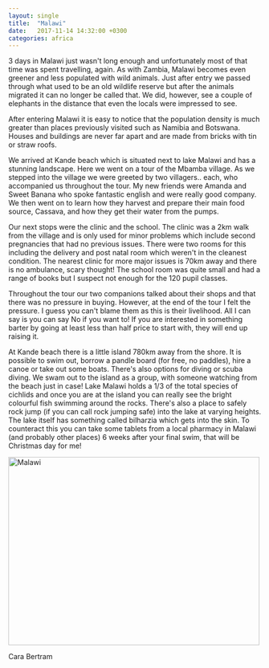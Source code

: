 ```yaml
---
layout: single
title:  "Malawi"
date:   2017-11-14 14:32:00 +0300
categories: africa
---
```


3 days in Malawi just wasn't long enough and unfortunately most of that time was spent travelling, again. As with Zambia, Malawi becomes even greener and less populated with wild animals. Just after entry we passed through what used to be an old wildlife reserve but after the animals migrated it can no longer be called that. We did, however, see a couple of elephants in the distance that even the locals were impressed to see. 

After entering Malawi it is easy to notice that the population density is much greater than places previously visited such as Namibia and Botswana. Houses and buildings are never far apart and are made from bricks with tin or straw roofs. 

We arrived at Kande beach which is situated next to lake Malawi and has a stunning landscape. Here we went on a tour of the Mbamba village. As we stepped into the village we were greeted by two villagers.. each, who accompanied us throughout the tour. My new friends were Amanda and Sweet Banana who spoke fantastic english and were really good company. We then went on to learn how they harvest and prepare their main food source, Cassava, and how they get their water from the pumps. 

Our next stops were the clinic and the school. The clinic was a 2km walk from the village and is only used for minor problems which include second pregnancies that had no previous issues. There were two rooms for this including the delivery and post natal room which weren't in the cleanest condition. The nearest clinic for more major issues is 70km away and there is no ambulance, scary thought! The school room was quite small and had a range of books but I suspect not enough for the 120 pupil classes. 

Throughout the tour our two companions talked about their shops and that there was no pressure in buying. However, at the end of the tour I felt the pressure. I guess you can't blame them as this is their livelihood. All I can say is you can say No if you want to! If you are interested in something barter by going at least less than half price to start with, they will end up raising it. 

At Kande beach there is a little island 780km away from the shore. It is possible to swim out, borrow a pandle board (for free, no paddles), hire a canoe or take out some boats. There's also options for diving or scuba diving. We swam out to the island as a group, with someone watching from the beach just in case! Lake Malawi holds a 1/3 of the total species of cichlids and once you are at the island you can really see the bright colourful fish swimming around the rocks. There's also a place to safely rock jump (if you can call rock jumping safe) into the lake at varying heights. The lake itself has something called bilharzia which gets into the skin. To counteract this you can take some tablets from a local pharmacy in Malawi (and probably other places) 6 weeks after your final swim, that will be Christmas day for me! 

<a data-flickr-embed="true"  href="https://www.flickr.com/photos/141696511@N06/albums/72157667336988639" title="Malawi"><img src="https://farm5.staticflickr.com/4585/24128784907_bc26d72a5e.jpg" width="500" height="375" alt="Malawi"></a><script async src="//embedr.flickr.com/assets/client-code.js" charset="utf-8"></script>

Cara Bertram
